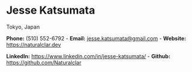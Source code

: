# Jesse Katsumata

Tokyo, Japan

__Phone:__ (510) 552-6792 - __Email:__ jesse.katsumata@gmail.com - __Website:__ https://naturalclar.dev

__LinkedIn:__  https://www.linkedin.com/in/jesse-katsumata/ - __Github:__ https://github.com/Naturalclar



